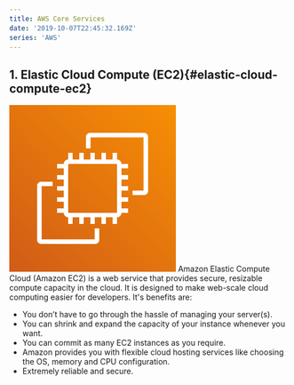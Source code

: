 ```yaml
---
title: AWS Core Services
date: '2019-10-07T22:45:32.169Z'
series: 'AWS'
---
```


## 1. Elastic Cloud Compute (EC2){#elastic-cloud-compute-ec2}

![Amazon EC2](../../assets/aws/aws-ec2.png)
Amazon Elastic Compute Cloud (Amazon EC2) is a web service that provides secure, resizable compute capacity in the cloud. It is designed to make web-scale cloud computing easier for developers. It's benefits are:

- You don’t have to go through the hassle of managing your server(s).
- You can shrink and expand the capacity of your instance whenever you want.
- You can commit as many EC2 instances as you require.
- Amazon provides you with flexible cloud hosting services like choosing the OS, memory and CPU configuration.
- Extremely reliable and secure.
